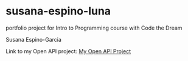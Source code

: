 # susana-espino-luna

portfolio project for Intro to Programming course with Code the Dream

Susana Espino-Garcia

Link to my Open API project:
[My Open API Project](https://github.com/coffee2023/CTD-Open-API-Project-Luna)

